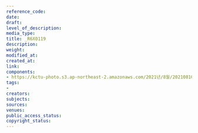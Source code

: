 ```yaml
---
reference_code: 
date: 
draft: 
level_of_description: 
media_type: 
title: _R6X0119
description: 
weight: 
modified_at: 
created_at: 
link: 
components:
- https://kctu-photo.s3.ap-northeast-2.amazonaws.com/2021년/8월/20210810_2021년+22기+민주노총+중앙통일선봉대+발대식/_R6X0119.jpg
tags:
- 
creators: 
subjects: 
sources: 
venues: 
public_access_status: 
copyright_status: 
---
```

